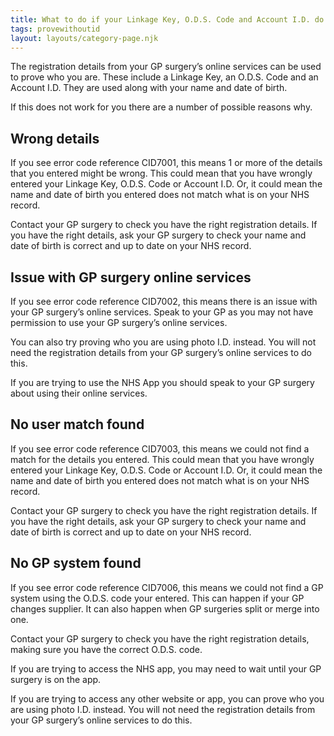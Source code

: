 ```yaml
---
title: What to do if your Linkage Key, O.D.S. Code and Account I.D. do not work
tags: provewithoutid
layout: layouts/category-page.njk
---
```


The registration details from your GP surgery’s online services can be used to prove who you are. These include a Linkage Key, an O.D.S. Code and an Account I.D. They are used along with your name and date of birth. 

If this does not work for you there are a number of possible reasons why. 

## Wrong details

If you see error code reference CID7001, this means 1 or more of the details that you entered might be wrong. This could mean that you have wrongly entered your Linkage Key, O.D.S. Code or Account I.D. Or, it could mean the name and date of birth you entered does not match what is on your NHS record.

Contact your GP surgery to check you have the right registration details. If you have the right details, ask your GP surgery to check your name and date of birth is correct and up to date on your NHS record.

## Issue with GP surgery online services

If you see error code reference CID7002, this means there is an issue with your GP surgery’s online services. Speak to your GP as you may not have permission to use your GP surgery’s online services.

You can also try proving who you are using photo I.D. instead. You will not need the registration details from your GP surgery’s online services to do this.

If you are trying to use the NHS App you should speak to your GP surgery about using their online services.

## No user match found

If you see error code reference CID7003, this means we could not find a match for the details you entered. This could mean that you have wrongly entered your Linkage Key, O.D.S. Code or Account I.D. Or, it could mean the name and date of birth you entered does not match what is on your NHS record.

Contact your GP surgery to check you have the right registration details. If you have the right details, ask your GP surgery to check your name and date of birth is correct and up to date on your NHS record.

## No GP system found

If you see error code reference CID7006, this means we could not find a GP system using the O.D.S. code your entered. This can happen if your GP changes supplier. It can also happen when GP surgeries split or merge into one.

Contact your GP surgery to check you have the right registration details, making sure you have the correct O.D.S. code. 

If you are trying to access the NHS app, you may need to wait until your GP surgery is on the app.

If you are trying to access any other website or app, you can prove who you are using photo I.D. instead. You will not need the registration details from your GP surgery’s online services to do this.
